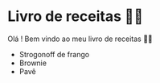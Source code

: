 # Livro de receitas :man_cook: 

Olá ! Bem vindo ao meu livro de receitas 🐱‍👤 

- Strogonoff de frango 
-  Brownie 
-  Pavê

